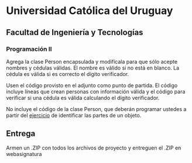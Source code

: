 # Universidad Católica del Uruguay
## Facultad de Ingeniería y Tecnologías
### Programación II

Agrega la clase Person encapsulada y modifícala para que sólo acepte nombres y cédulas válidas. El nombre es válido si no está en blanco. La cédula es válida si es correcto el dígito verificador.

Usen el código provisto en el adjunto como punto de partida. El código incluye líneas que crean personas con información válida y el código para verificar si una cédula es válida calculando el dígito verificador.

No incluye el código de la clase Person, que deberán programar ustedes a partir del [ejercicio](https://github.com/ucudal/PII_Identificar_partes_de_objeto) de identificar las partes de un objeto.

## Entrega

Armen un .ZIP con todos los archivos de proyecto y entreguen el .ZIP en webasignatura
